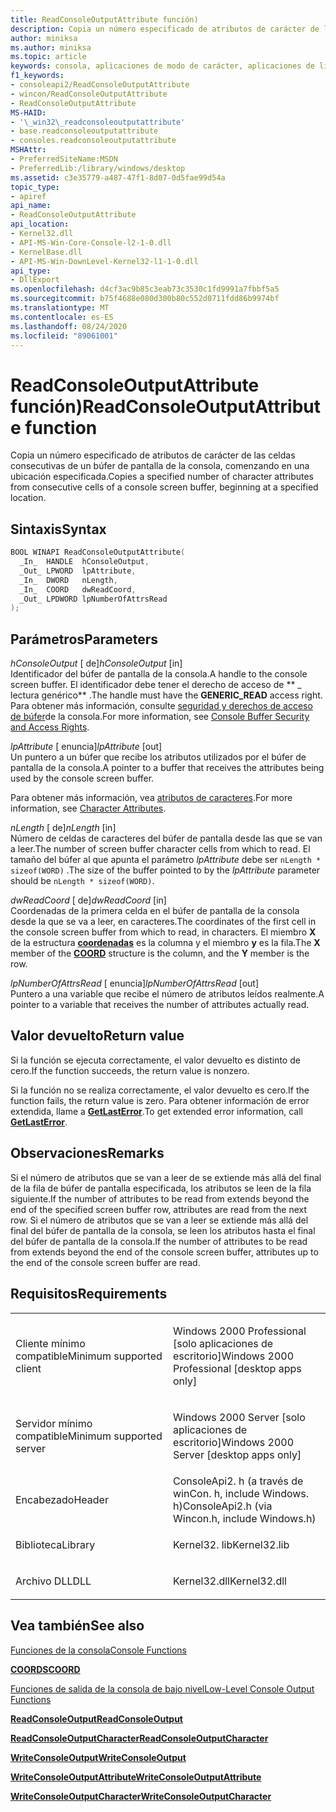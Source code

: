 ```yaml
---
title: ReadConsoleOutputAttribute función)
description: Copia un número especificado de atributos de carácter de las celdas consecutivas de un búfer de pantalla de la consola, comenzando en una ubicación especificada.
author: miniksa
ms.author: miniksa
ms.topic: article
keywords: consola, aplicaciones de modo de carácter, aplicaciones de línea de comandos, aplicaciones de terminal, API de consola
f1_keywords:
- consoleapi2/ReadConsoleOutputAttribute
- wincon/ReadConsoleOutputAttribute
- ReadConsoleOutputAttribute
MS-HAID:
- '\_win32\_readconsoleoutputattribute'
- base.readconsoleoutputattribute
- consoles.readconsoleoutputattribute
MSHAttr:
- PreferredSiteName:MSDN
- PreferredLib:/library/windows/desktop
ms.assetid: c3e35779-a487-47f1-8d07-0d5fae99d54a
topic_type:
- apiref
api_name:
- ReadConsoleOutputAttribute
api_location:
- Kernel32.dll
- API-MS-Win-Core-Console-l2-1-0.dll
- KernelBase.dll
- API-MS-Win-DownLevel-Kernel32-l1-1-0.dll
api_type:
- DllExport
ms.openlocfilehash: d4cf3ac9b85c3eab73c3530c1fd9991a7fbbf5a5
ms.sourcegitcommit: b75f4688e080d300b80c552d0711fdd86b9974bf
ms.translationtype: MT
ms.contentlocale: es-ES
ms.lasthandoff: 08/24/2020
ms.locfileid: "89061001"
---
```

# <a name="readconsoleoutputattribute-function"></a><span data-ttu-id="74063-104">ReadConsoleOutputAttribute función)</span><span class="sxs-lookup"><span data-stu-id="74063-104">ReadConsoleOutputAttribute function</span></span>


<span data-ttu-id="74063-105">Copia un número especificado de atributos de carácter de las celdas consecutivas de un búfer de pantalla de la consola, comenzando en una ubicación especificada.</span><span class="sxs-lookup"><span data-stu-id="74063-105">Copies a specified number of character attributes from consecutive cells of a console screen buffer, beginning at a specified location.</span></span>

<a name="syntax"></a><span data-ttu-id="74063-106">Sintaxis</span><span class="sxs-lookup"><span data-stu-id="74063-106">Syntax</span></span>
------

```C
BOOL WINAPI ReadConsoleOutputAttribute(
  _In_  HANDLE  hConsoleOutput,
  _Out_ LPWORD  lpAttribute,
  _In_  DWORD   nLength,
  _In_  COORD   dwReadCoord,
  _Out_ LPDWORD lpNumberOfAttrsRead
);
```

<a name="parameters"></a><span data-ttu-id="74063-107">Parámetros</span><span class="sxs-lookup"><span data-stu-id="74063-107">Parameters</span></span>
----------

<span data-ttu-id="74063-108">*hConsoleOutput* \[ de\]</span><span class="sxs-lookup"><span data-stu-id="74063-108">*hConsoleOutput* \[in\]</span></span>  
<span data-ttu-id="74063-109">Identificador del búfer de pantalla de la consola.</span><span class="sxs-lookup"><span data-stu-id="74063-109">A handle to the console screen buffer.</span></span> <span data-ttu-id="74063-110">El identificador debe tener el derecho de acceso de \*\* \_ lectura genérico\*\* .</span><span class="sxs-lookup"><span data-stu-id="74063-110">The handle must have the **GENERIC\_READ** access right.</span></span> <span data-ttu-id="74063-111">Para obtener más información, consulte [seguridad y derechos de acceso de búfer](console-buffer-security-and-access-rights.md)de la consola.</span><span class="sxs-lookup"><span data-stu-id="74063-111">For more information, see [Console Buffer Security and Access Rights](console-buffer-security-and-access-rights.md).</span></span>

<span data-ttu-id="74063-112">*lpAttribute* \[ enuncia\]</span><span class="sxs-lookup"><span data-stu-id="74063-112">*lpAttribute* \[out\]</span></span>  
<span data-ttu-id="74063-113">Un puntero a un búfer que recibe los atributos utilizados por el búfer de pantalla de la consola.</span><span class="sxs-lookup"><span data-stu-id="74063-113">A pointer to a buffer that receives the attributes being used by the console screen buffer.</span></span>

<span data-ttu-id="74063-114">Para obtener más información, vea [atributos de caracteres](console-screen-buffers.md#_win32_font_attributes).</span><span class="sxs-lookup"><span data-stu-id="74063-114">For more information, see [Character Attributes](console-screen-buffers.md#_win32_font_attributes).</span></span>

<span data-ttu-id="74063-115">*nLength* \[ de\]</span><span class="sxs-lookup"><span data-stu-id="74063-115">*nLength* \[in\]</span></span>  
<span data-ttu-id="74063-116">Número de celdas de caracteres del búfer de pantalla desde las que se van a leer.</span><span class="sxs-lookup"><span data-stu-id="74063-116">The number of screen buffer character cells from which to read.</span></span> <span data-ttu-id="74063-117">El tamaño del búfer al que apunta el parámetro *lpAttribute* debe ser `nLength * sizeof(WORD)` .</span><span class="sxs-lookup"><span data-stu-id="74063-117">The size of the buffer pointed to by the *lpAttribute* parameter should be `nLength * sizeof(WORD)`.</span></span>

<span data-ttu-id="74063-118">*dwReadCoord* \[ de\]</span><span class="sxs-lookup"><span data-stu-id="74063-118">*dwReadCoord* \[in\]</span></span>  
<span data-ttu-id="74063-119">Coordenadas de la primera celda en el búfer de pantalla de la consola desde la que se va a leer, en caracteres.</span><span class="sxs-lookup"><span data-stu-id="74063-119">The coordinates of the first cell in the console screen buffer from which to read, in characters.</span></span> <span data-ttu-id="74063-120">El miembro **X** de la estructura [**coordenadas**](coord-str.md) es la columna y el miembro **y** es la fila.</span><span class="sxs-lookup"><span data-stu-id="74063-120">The **X** member of the [**COORD**](coord-str.md) structure is the column, and the **Y** member is the row.</span></span>

<span data-ttu-id="74063-121">*lpNumberOfAttrsRead* \[ enuncia\]</span><span class="sxs-lookup"><span data-stu-id="74063-121">*lpNumberOfAttrsRead* \[out\]</span></span>  
<span data-ttu-id="74063-122">Puntero a una variable que recibe el número de atributos leídos realmente.</span><span class="sxs-lookup"><span data-stu-id="74063-122">A pointer to a variable that receives the number of attributes actually read.</span></span>

<a name="return-value"></a><span data-ttu-id="74063-123">Valor devuelto</span><span class="sxs-lookup"><span data-stu-id="74063-123">Return value</span></span>
------------

<span data-ttu-id="74063-124">Si la función se ejecuta correctamente, el valor devuelto es distinto de cero.</span><span class="sxs-lookup"><span data-stu-id="74063-124">If the function succeeds, the return value is nonzero.</span></span>

<span data-ttu-id="74063-125">Si la función no se realiza correctamente, el valor devuelto es cero.</span><span class="sxs-lookup"><span data-stu-id="74063-125">If the function fails, the return value is zero.</span></span> <span data-ttu-id="74063-126">Para obtener información de error extendida, llame a [**GetLastError**](https://msdn.microsoft.com/library/windows/desktop/ms679360).</span><span class="sxs-lookup"><span data-stu-id="74063-126">To get extended error information, call [**GetLastError**](https://msdn.microsoft.com/library/windows/desktop/ms679360).</span></span>

<a name="remarks"></a><span data-ttu-id="74063-127">Observaciones</span><span class="sxs-lookup"><span data-stu-id="74063-127">Remarks</span></span>
-------

<span data-ttu-id="74063-128">Si el número de atributos que se van a leer de se extiende más allá del final de la fila de búfer de pantalla especificada, los atributos se leen de la fila siguiente.</span><span class="sxs-lookup"><span data-stu-id="74063-128">If the number of attributes to be read from extends beyond the end of the specified screen buffer row, attributes are read from the next row.</span></span> <span data-ttu-id="74063-129">Si el número de atributos que se van a leer se extiende más allá del final del búfer de pantalla de la consola, se leen los atributos hasta el final del búfer de pantalla de la consola.</span><span class="sxs-lookup"><span data-stu-id="74063-129">If the number of attributes to be read from extends beyond the end of the console screen buffer, attributes up to the end of the console screen buffer are read.</span></span>

<a name="requirements"></a><span data-ttu-id="74063-130">Requisitos</span><span class="sxs-lookup"><span data-stu-id="74063-130">Requirements</span></span>
------------

<table>
<colgroup>
<col width="50%" />
<col width="50%" />
</colgroup>
<tbody>
<tr class="odd">
<td><p><span data-ttu-id="74063-131">Cliente mínimo compatible</span><span class="sxs-lookup"><span data-stu-id="74063-131">Minimum supported client</span></span></p></td>
<td><p><span data-ttu-id="74063-132">Windows 2000 Professional [solo aplicaciones de escritorio]</span><span class="sxs-lookup"><span data-stu-id="74063-132">Windows 2000 Professional [desktop apps only]</span></span></p></td>
</tr>
<tr class="even">
<td><p><span data-ttu-id="74063-133">Servidor mínimo compatible</span><span class="sxs-lookup"><span data-stu-id="74063-133">Minimum supported server</span></span></p></td>
<td><p><span data-ttu-id="74063-134">Windows 2000 Server [solo aplicaciones de escritorio]</span><span class="sxs-lookup"><span data-stu-id="74063-134">Windows 2000 Server [desktop apps only]</span></span></p></td>
</tr>
<tr class="odd">
<td><p><span data-ttu-id="74063-135">Encabezado</span><span class="sxs-lookup"><span data-stu-id="74063-135">Header</span></span></p></td>
<td><span data-ttu-id="74063-136">ConsoleApi2. h (a través de winCon. h, include Windows. h)</span><span class="sxs-lookup"><span data-stu-id="74063-136">ConsoleApi2.h (via Wincon.h, include Windows.h)</span></span></td>
</tr>
<tr class="even">
<td><p><span data-ttu-id="74063-137">Biblioteca</span><span class="sxs-lookup"><span data-stu-id="74063-137">Library</span></span></p></td>
<td><span data-ttu-id="74063-138">Kernel32. lib</span><span class="sxs-lookup"><span data-stu-id="74063-138">Kernel32.lib</span></span></td>
</tr>
<tr class="odd">
<td><p><span data-ttu-id="74063-139">Archivo DLL</span><span class="sxs-lookup"><span data-stu-id="74063-139">DLL</span></span></p></td>
<td><span data-ttu-id="74063-140">Kernel32.dll</span><span class="sxs-lookup"><span data-stu-id="74063-140">Kernel32.dll</span></span></td>
</tr>
<tr class="even">
</tr>
<tr class="odd">
</tr>
<tr class="even">
</tr>
</tbody>
</table>

## <a name="span-idsee_alsospansee-also"></a><span data-ttu-id="74063-141"><span id="see_also"></span>Vea también</span><span class="sxs-lookup"><span data-stu-id="74063-141"><span id="see_also"></span>See also</span></span>


[<span data-ttu-id="74063-142">Funciones de la consola</span><span class="sxs-lookup"><span data-stu-id="74063-142">Console Functions</span></span>](console-functions.md)

[<span data-ttu-id="74063-143">**COORDS**</span><span class="sxs-lookup"><span data-stu-id="74063-143">**COORD**</span></span>](coord-str.md)

[<span data-ttu-id="74063-144">Funciones de salida de la consola de bajo nivel</span><span class="sxs-lookup"><span data-stu-id="74063-144">Low-Level Console Output Functions</span></span>](low-level-console-output-functions.md)

[<span data-ttu-id="74063-145">**ReadConsoleOutput**</span><span class="sxs-lookup"><span data-stu-id="74063-145">**ReadConsoleOutput**</span></span>](readconsoleoutput.md)

[<span data-ttu-id="74063-146">**ReadConsoleOutputCharacter**</span><span class="sxs-lookup"><span data-stu-id="74063-146">**ReadConsoleOutputCharacter**</span></span>](readconsoleoutputcharacter.md)

[<span data-ttu-id="74063-147">**WriteConsoleOutput**</span><span class="sxs-lookup"><span data-stu-id="74063-147">**WriteConsoleOutput**</span></span>](writeconsoleoutput.md)

[<span data-ttu-id="74063-148">**WriteConsoleOutputAttribute**</span><span class="sxs-lookup"><span data-stu-id="74063-148">**WriteConsoleOutputAttribute**</span></span>](writeconsoleoutputattribute.md)

[<span data-ttu-id="74063-149">**WriteConsoleOutputCharacter**</span><span class="sxs-lookup"><span data-stu-id="74063-149">**WriteConsoleOutputCharacter**</span></span>](writeconsoleoutputcharacter.md)

 

 




